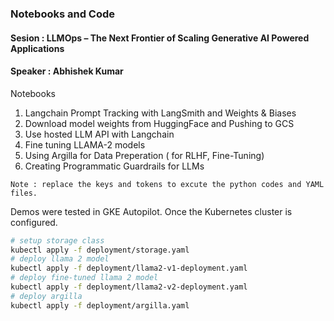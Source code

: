 ### Notebooks and Code

#### Sesion : LLMOps – The Next Frontier of Scaling Generative AI Powered Applications

#### Speaker : Abhishek Kumar

Notebooks

1. Langchain Prompt Tracking with LangSmith and Weights & Biases
2. Download model weights from HuggingFace and Pushing to GCS
3. Use hosted LLM API with Langchain
4. Fine tuning LLAMA-2 models
5. Using Argilla for Data Preperation ( for RLHF, Fine-Tuning)
6. Creating Programmatic Guardrails for LLMs

`Note : replace the keys and tokens to excute the python codes and YAML files.`

Demos were tested in GKE Autopilot.
Once the Kubernetes cluster is configured.

```bash
# setup storage class
kubectl apply -f deployment/storage.yaml
# deploy llama 2 model
kubectl apply -f deployment/llama2-v1-deployment.yaml
# deploy fine-tuned llama 2 model
kubectl apply -f deployment/llama2-v2-deployment.yaml
# deploy argilla
kubectl apply -f deployment/argilla.yaml
```
